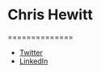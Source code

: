 # Chris Hewitt
==============

* [Twitter](https://twitter.com/chrish619)
* [LinkedIn](https://linkedin.com/in/chrish619)